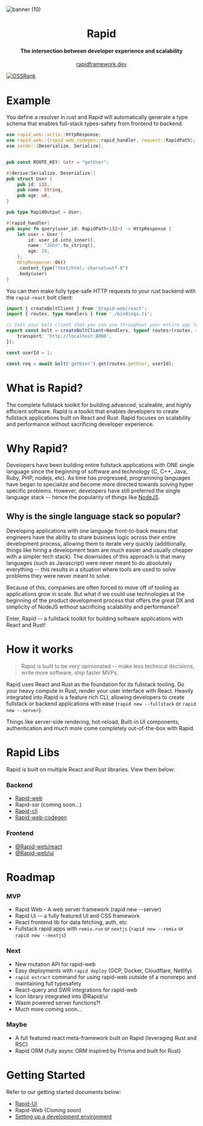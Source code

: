 ![banner (10)](https://github.com/Cincinnati-Ventures/rapid/assets/68653294/ac30ab86-5016-48c0-8026-5141b4411052)

<h1 align='center'>Rapid</h1>
<h4 align='center'>The intersection between developer experience and scalability</h4>
<div align='center'>
    <a href='https://rapidframework.dev' target='_blank'>rapidframework.dev</a>
</div>

[![OSSRank](https://shields.io/endpoint?url=https://ossrank.com/shield/2856)](https://ossrank.com/p/2856)

# Example

You define a resolver in rust and Rapid will automatically generate a type schema that enables full-stack types-safety from frontend to backend.

```rust
use rapid_web::actix::HttpResponse;
use rapid_web::{rapid_web_codegen::rapid_handler, request::RapidPath};
use serde::{Deserialize, Serialize};


pub const ROUTE_KEY: &str = "getUser";

#[derive(Serialize, Deserialize)]
pub struct User {
    pub id: i32,
    pub name: String,
    pub age: u8,
}

pub type RapidOutput = User;

#[rapid_handler]
pub async fn query(user_id: RapidPath<i32>) -> HttpResponse {
    let user = User {
        id: user_id.into_inner(),
        name: "John".to_string(),
        age: 20,
    };
    HttpResponse::Ok()
    .content_type("text/html; charset=utf-8")
    .body(user)
}
```

You can then make fully type-safe HTTP requests to your rust backend with the `rapid-react` bolt client:

```ts
import { createBoltClient } from '@rapid-web/react';
import { routes, type Handlers } from './bindings.ts';

// Init your bolt client that you can use throughout your entire app for making requests
export const bolt = createBoltClient<Handlers, typeof routes>(routes, {
	transport: 'http://localhost:8080',
});

const userId = 1;

const req = await bolt('getUser').get(routes.getUser, userId);
```

# What is Rapid?

The complete fullstack toolkit for building advanced, scaleable, and highly efficient software.
Rapid is a toolkit that enables developers to create fullstack applications built on React and
Rust. Rapid focuses on scalability and performance without sacrificing developer experience.

# Why Rapid?

Developers have been building entire fullstack applications with ONE single language since the
beginning of software and technology (C, C++, Java, Ruby, PHP, nodejs, etc). As time has
progressed, programming languages have began to specialize and become more directed towards
solving hyper specific problems. However, developers have still preferred the single language
stack -- hence the popularity of things like [NodeJS](https://nodejs.org).

## Why is the single language stack so popular?

Developing applications with one language front-to-back means that engineers have the ability to
share business logic across their entire development process, allowing them to iterate very
quickly (additionally, things like hiring a development team are much easier and usually
cheaper with a simpler tech stack). The downsides of this approach is that many languages
(such as Javascript) were never meant to do absolutely everything -- this results in a situation
where tools are used to solve problems they were never meant to solve.

Because of this, companies are often forced to move off of tooling as applications grow in
scale. But what if we could use technologies at the beginning of the product development process
that offers the great DX and simplicity of NodeJS without sacrificing scalability and
performance?

Enter, Rapid -- a fullstack toolkit for building software applications with React and Rust!

# How it works

> Rapid is built to be very opinionated -- make less technical decisions, write more software, ship faster MVPs.

Rapid uses React and Rust as the foundation for its fullstack tooling. Do your heavy compute in Rust,
render your user interface with React. Heavily integrated into Rapid is a feature rich CLI, allowing
developers to create fullstack or backend applications with ease (`rapid new --fullstack` or
`rapid new --server`).

Things like server-side rendering, hot-reload, Built-in UI components, authentication and much
more come completely out-of-the-box with Rapid.

# Rapid Libs

Rapid is built on multiple React and Rust libraries. View them below:

### Backend

-   [Rapid-web](https://crates.io/crates/rapid-web)
-   Rapid-ssr (coming soon...)
-   [Rapid-cli](https://crates.io/crates/rapid-cli)
-   [Rapid-web-codegen](https://crates.io/crates/rapid-web-codegen)

### Frontend

-   [@Rapid-web/react](https://www.npmjs.com/package/@rapid-web/react)
-   [@Rapid-web/ui](https://www.npmjs.com/package/@rapid-web/ui)

# Roadmap

### MVP

-   Rapid Web - A web server framework (rapid new --server)
-   Rapid Ui -- a fully featured UI and CSS framework
-   React frontend lib for data fetching, auth, etc
-   Fullstack rapid apps with `remix.run` or `nextjs` (`rapid new --remix` or `rapid new --nextjs`)

### Next

-   New mutation API for rapid-web
-   Easy deployments with `rapid deploy` (GCP, Docker, Cloudflare, Netlify)
-   `rapid extract` command for using rapid-web outside of a monorepo and maintaining full typesafety
-   React-query and SWR integrations for rapid-web
-   Icon library integrated into @Rapid/ui
-   Wasm powered server functions?!
-   Much more coming soon...

### Maybe

-   A full featured react meta-framework built on Rapid (leveraging Rust and RSC)
-   Rapid ORM (fully async ORM inspired by Prisma and built for Rust)

# Getting Started

Refer to our getting started documents below:

-   [Rapid-UI](https://github.com/Cincinnati-Ventures/rapid/blob/main/docs/rapid-ui/gettingStarted.md)
-   Rapid-Web (Coming soon)
-   [Setting up a development environment](https://github.com/Cincinnati-Ventures/rapid/blob/main/docs/dev.md)

</br>
